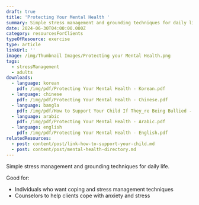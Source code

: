 ```yaml
---
draft: true
title: 'Protecting Your Mental Health '
summary: Simple stress management and grounding techniques for daily life
date: 2024-06-30T04:00:00.000Z
category: resourcesForClients
typeOfResource: exercise
type: article
linkUrl: ''
image: /img/Thumbnail Images/Protecting your Mental Health.png
tags:
  - stressManagement
  - adults
downloads:
  - language: korean
    pdf: /img/pdf/Protecting Your Mental Health - Korean.pdf
  - language: chinese
    pdf: /img/pdf/Protecting Your Mental Health - Chinese.pdf
  - language: bangla
    pdf: /img/pdf/How to Support Your Child If They_re Being Bullied - Bangla.pdf
  - language: arabic
    pdf: /img/pdf/Protecting Your Mental Health - Arabic.pdf
  - language: english
    pdf: /img/pdf/Protecting Your Mental Health - English.pdf
relatedResources:
  - post: content/post/link-how-to-support-your-child.md
  - post: content/post/mental-health-directory.md
---
```


Simple stress management and grounding techniques for daily life.

Good for:

* Individuals who want coping and stress management techniques 
* Counselors to help clients cope with anxiety and stress
